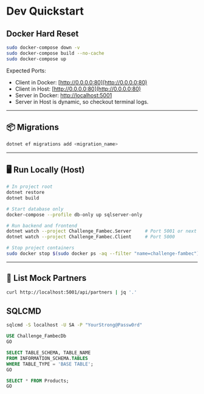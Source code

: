 # Dev Quickstart

## Docker Hard Reset

```bash
sudo docker-compose down -v
sudo docker-compose build --no-cache
sudo docker-compose up
````

Expected Ports:

* Client in Docker: [http://0.0.0.0:80](http://0.0.0.0:80)
* Client in Host: [http://0.0.0.0:80](http://0.0.0.0:80)
* Server in Docker: [http://localhost:5001](http://localhost:5001)
* Server in Host is dynamic, so checkout terminal logs.

---

## 📦 Migrations

```bash
dotnet ef migrations add <migration_name>
```

---

## 🖥️ Run Locally (Host)

```bash
# In project root
dotnet restore
dotnet build

# Start database only
docker-compose --profile db-only up sqlserver-only

# Run backend and frontend
dotnet watch --project Challenge_Fambec.Server     # Port 5001 or next available
dotnet watch --project Challenge_Fambec.Client     # Port 5000

# Stop project containers
sudo docker stop $(sudo docker ps -aq --filter "name=challenge-fambec")
```

---

## 🔎 List Mock Partners

```bash
curl http://localhost:5001/api/partners | jq '.'
```

## SQLCMD

```bash
sqlcmd -S localhost -U SA -P "YourStrong@Passw0rd"
```

```sql
USE Challenge_FambecDb
GO

SELECT TABLE_SCHEMA, TABLE_NAME
FROM INFORMATION_SCHEMA.TABLES
WHERE TABLE_TYPE = 'BASE TABLE';
GO

SELECT * FROM Products;
GO
```

